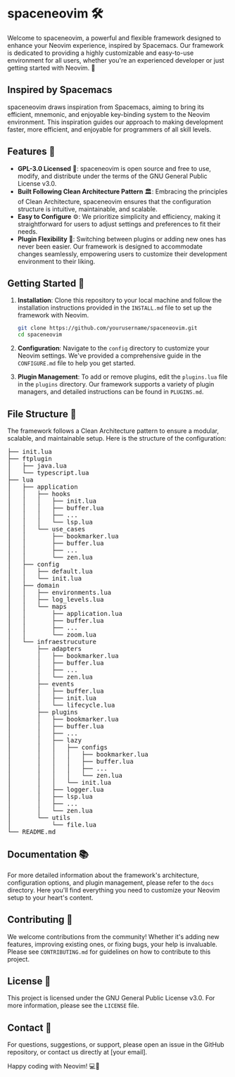 # spaceneovim 🛠️

Welcome to spaceneovim, a powerful and flexible framework designed to enhance your Neovim experience, inspired by Spacemacs. Our framework is dedicated to providing a highly customizable and easy-to-use environment for all users, whether you're an experienced developer or just getting started with Neovim. 🌟

## Inspired by Spacemacs

spaceneovim draws inspiration from Spacemacs, aiming to bring its efficient, mnemonic, and enjoyable key-binding system to the Neovim environment. This inspiration guides our approach to making development faster, more efficient, and enjoyable for programmers of all skill levels.

## Features 🎉

- **GPL-3.0 Licensed** 📜: spaceneovim is open source and free to use, modify, and distribute under the terms of the GNU General Public License v3.0.
- **Built Following Clean Architecture Pattern** 🏛️: Embracing the principles of Clean Architecture, spaceneovim ensures that the configuration structure is intuitive, maintainable, and scalable.
- **Easy to Configure** ⚙️: We prioritize simplicity and efficiency, making it straightforward for users to adjust settings and preferences to fit their needs.
- **Plugin Flexibility** 🔄: Switching between plugins or adding new ones has never been easier. Our framework is designed to accommodate changes seamlessly, empowering users to customize their development environment to their liking.

## Getting Started 🚀

1. **Installation**: Clone this repository to your local machine and follow the installation instructions provided in the `INSTALL.md` file to set up the framework with Neovim.

   ```bash
   git clone https://github.com/yourusername/spaceneovim.git
   cd spaceneovim
   ```

2. **Configuration**: Navigate to the `config` directory to customize your Neovim settings. We've provided a comprehensive guide in the `CONFIGURE.md` file to help you get started.

3. **Plugin Management**: To add or remove plugins, edit the `plugins.lua` file in the `plugins` directory. Our framework supports a variety of plugin managers, and detailed instructions can be found in `PLUGINS.md`.

## File Structure 📂

The framework follows a Clean Architecture pattern to ensure a modular, scalable, and maintainable setup. Here is the structure of the configuration:

<pre>
├── init.lua
├── ftplugin
│   ├── java.lua
│   └── typescript.lua
├── lua
│   ├── application
│   │   ├── hooks
│   │   │   ├── init.lua
│   │   │   ├── buffer.lua
│   │   │   ├── ...
│   │   │   └── lsp.lua
│   │   └── use_cases
│   │       ├── bookmarker.lua
│   │       ├── buffer.lua
│   │       ├── ...
│   │       └── zen.lua
│   ├── config
│   │   ├── default.lua
│   │   └── init.lua
│   ├── domain
│   │   ├── environments.lua
│   │   ├── log_levels.lua
│   │   └── maps
│   │       ├── application.lua
│   │       ├── buffer.lua
│   │       ├── ...
│   │       └── zoom.lua
│   └── infraestrucuture
│       ├── adapters
│       │   ├── bookmarker.lua
│       │   ├── buffer.lua
│       │   ├── ...
│       │   └── zen.lua
│       ├── events
│       │   ├── buffer.lua
│       │   ├── init.lua
│       │   └── lifecycle.lua
│       ├── plugins
│       │   ├── bookmarker.lua
│       │   ├── buffer.lua
│       │   ├── ...
│       │   ├── lazy
│       │   │   ├── configs
│       │   │   │   ├── bookmarker.lua
│       │   │   │   ├── buffer.lua
│       │   │   │   ├── ...
│       │   │   │   └── zen.lua
│       │   │   └── init.lua
│       │   ├── logger.lua
│       │   ├── lsp.lua
│       │   ├── ...
│       │   └── zen.lua
│       └── utils
│           └── file.lua
└── README.md
</pre>

## Documentation 📚

For more detailed information about the framework's architecture, configuration options, and plugin management, please refer to the `docs` directory. Here you'll find everything you need to customize your Neovim setup to your heart's content.

## Contributing 🤝

We welcome contributions from the community! Whether it's adding new features, improving existing ones, or fixing bugs, your help is invaluable. Please see `CONTRIBUTING.md` for guidelines on how to contribute to this project.

## License 📄

This project is licensed under the GNU General Public License v3.0. For more information, please see the `LICENSE` file.

## Contact 📩

For questions, suggestions, or support, please open an issue in the GitHub repository, or contact us directly at [your email].

Happy coding with Neovim! 💻🎈
